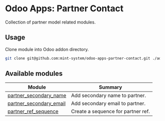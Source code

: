 # Odoo Apps: Partner Contact

Collection of partner model related modules.

## Usage

Clone module into Odoo addon directory.

```bash
git clone git@github.com:mint-system/odoo-apps-partner-contact.git ./addons/partner_contact
```

## Available modules

| Module                                              | Summary                            |
| --------------------------------------------------- | ---------------------------------- |
| [partner_secondary_name](partner_secondary_name/)   | Add secondary name to partner.     |
| [partner_secondary_email](partner_secondary_email/) | Add secondary email to partner.    |
| [partner_ref_sequence](partner_ref_sequence/)       | Create a sequence for partner ref. |
